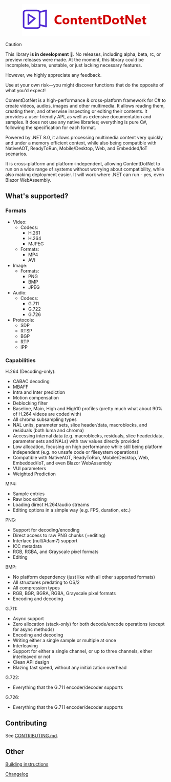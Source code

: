 ﻿<p align="center">
  <img src="resources/logo/ContentDotNet-logo.png" alt="Logo" />
</p>

> [!CAUTION]
> This library **is in development** 🚧. No releases, including alpha, beta, rc, or preview releases were made.
> At the moment, this library could be incomplete, bizarre, unstable, or just lacking necessary features.
>
> However, we highly appreciate any feedback.
>
> Use at your own risk—you might discover functions that do the opposite of what you'd expect!

ContentDotNet is a high-performance & cross-platform framework for C# to create videos, audios, images and other multimedia. It allows reading them,
creating them, and otherwise inspecting or editing their contents. It provides a user-friendly API, as well as
extensive documentation and samples. It does not use any native libraries; everything is pure C#, following the
specification for each format.

Powered by .NET 8.0, it allows processing multimedia content very quickly and under a memory efficient
context, while also being compatible with NativeAOT, ReadyToRun, Mobile/Desktop, Web, and Embedded/IoT scenarios.

It is cross-platform and platform-independent, allowing ContentDotNet to run on a wide range of systems without
worrying about compatibility, while also making deployment easier. It will work where .NET can run - yes, even Blazor WebAssembly.

## What's supported?
### Formats

- Video:
    - Codecs:
        - H.261
        - H.264
        - MJPEG
    - Formats:
        - MP4
        - AVI
- Image:
    - Formats:
        - PNG
        - BMP
        - JPEG
- Audio:
    - Codecs:
        - G.711
        - G.722
        - G.726
- Protocols:
    - SDP
    - RTSP
    - BGP
    - RTP
    - IPP

### Capabilities

H.264 (Decoding-only):
  - CABAC decoding
  - MBAFF
  - Intra and Inter prediction
  - Motion compensation
  - Deblocking filter
  - Baseline, Main, High and High10 profiles (pretty much what about 90% of H.264 videos are coded with)
  - All chroma subsampling types
  - NAL units, parameter sets, slice header/data, macroblocks, and residuals (both luma and chroma)
  - Accessing internal data (e.g. macroblocks, residuals, slice header/data, parameter sets and NALs) with raw values directly provided
  - Low allocation, focusing on high performance while still being platform independent (e.g. no unsafe code or filesystem operations)
  - Compatible with NativeAOT, ReadyToRun, Mobile/Desktop, Web, Embedded/IoT, and even Blazor WebAssembly
  - VUI parameters
  - Weighted Prediction

MP4:
  - Sample entries
  - Raw box editing
  - Loading direct H.264/audio streams
  - Editing options in a simple way (e.g. FPS, duration, etc.)

PNG:
  - Support for decoding/encoding
  - Direct access to raw PNG chunks (+editing)
  - Interlace (null/Adam7) support
  - ICC metadata
  - RGB, RGBA, and Grayscale pixel formats
  - Editing

BMP:
  - No platform dependency (just like with all other supported formats)
  - All structures predating to OS/2
  - All compression types
  - RGB, BGR, BGRA, RGBA, Grayscale pixel formats
  - Encoding and decoding

G.711:
  - Async support
  - Zero allocation (stack-only) for both decode/encode operations (except for async methods)
  - Encoding and decoding
  - Writing either a single sample or multiple at once
  - Interleaving
  - Support for either a single channel, or up to three channels, either interleaved or not
  - Clean API design
  - Blazing fast speed, without any initialization overhead

G.722:
  - Everything that the G.711 encoder/decoder supports

G.726:
  - Everything that the G.711 encoder/decoder supports

## Contributing
See [CONTRIBUTING.md](CONTRIBUTING.md).

## Other

[Building instructions](BUILDING.md)

[Changelog](CHANGELOG.md)
